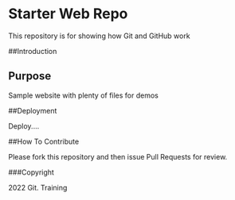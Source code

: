 # Starter Web Repo

This repository is for showing how Git and GitHub work

##Introduction

## Purpose

Sample website with plenty of files for demos

##Deployment

Deploy....

##How To Contribute

Please fork this repository and then issue Pull Requests for review.


###Copyright

2022 Git. Training